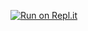 [![Run on Repl.it](https://repl.it/badge/github/mukuln-official/PythonForProgrammersSpring2020)](https://repl.it/github/mukuln-official/PythonForProgrammersSpring2020)
